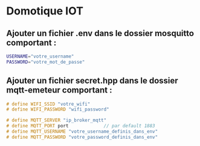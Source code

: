 # Domotique IOT

## Ajouter un fichier .env dans le dossier mosquitto comportant :

```bash
USERNAME="votre_username"
PASSWORD="votre_mot_de_passe"
```

## Ajouter un fichier secret.hpp dans le dossier mqtt-emeteur comportant :
```cpp
# define WIFI_SSID "votre_wifi"
# define WIFI_PASSWORD "wifi_password"

# define MQTT_SERVER "ip_broker_mqtt"
# define MQTT_PORT port				// par default 1883
# define MQTT_USERNAME "votre_username_definis_dans_env"
# define MQTT_PASSWORD "votre_password_definis_dans_env"
```


